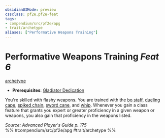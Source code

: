 ```yaml
---
obsidianUIMode: preview
cssclass: pf2e,pf2e-feat
tags:
- compendium/src/pf2e/apg
- trait/archetype
aliases: ["Performative Weapons Training"]
---
```

# Performative Weapons Training  *Feat 6*  
[archetype](/rules/traits/archetype.md)  

- **Prerequisites**: [Gladiator Dedication](/compendium/feats/gladiator-dedication-apg.md)

You're skilled with flashy weapons. You are trained with the [bo staff](/compendium/equipment/items/bo-staff.md), [dueling cape](/compendium/equipment/items/dueling-cape-apg.md), [spiked chain](/compendium/equipment/items/spiked-chain.md), [sword cane](/compendium/equipment/items/sword-cane-apg.md), and [whip](/compendium/equipment/items/whip.md). Whenever you gain a class feature that grants you expert or greater proficiency in a given weapon or weapons, you also gain that proficiency in the weapons listed.

*Source: Advanced Player's Guide p. 175*  
%% #compendium/src/pf2e/apg #trait/archetype %%